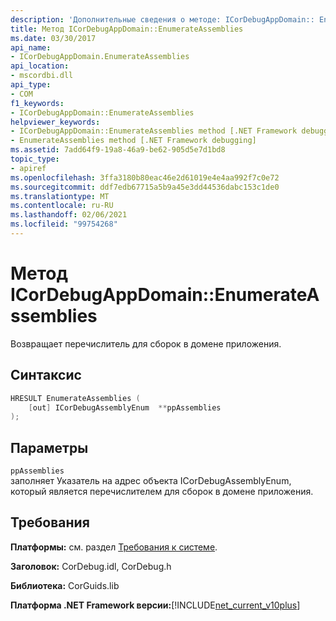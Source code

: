 ```yaml
---
description: 'Дополнительные сведения о методе: ICorDebugAppDomain:: EnumerateAssemblies'
title: Метод ICorDebugAppDomain::EnumerateAssemblies
ms.date: 03/30/2017
api_name:
- ICorDebugAppDomain.EnumerateAssemblies
api_location:
- mscordbi.dll
api_type:
- COM
f1_keywords:
- ICorDebugAppDomain::EnumerateAssemblies
helpviewer_keywords:
- ICorDebugAppDomain::EnumerateAssemblies method [.NET Framework debugging]
- EnumerateAssemblies method [.NET Framework debugging]
ms.assetid: 7add64f9-19a8-46a9-be62-905d5e7d1bd8
topic_type:
- apiref
ms.openlocfilehash: 3ffa3180b80eac46e2d61019e4e4aa992f7c0e72
ms.sourcegitcommit: ddf7edb67715a5b9a45e3dd44536dabc153c1de0
ms.translationtype: MT
ms.contentlocale: ru-RU
ms.lasthandoff: 02/06/2021
ms.locfileid: "99754268"
---
```

# <a name="icordebugappdomainenumerateassemblies-method"></a>Метод ICorDebugAppDomain::EnumerateAssemblies

Возвращает перечислитель для сборок в домене приложения.  
  
## <a name="syntax"></a>Синтаксис  
  
```cpp  
HRESULT EnumerateAssemblies (  
    [out] ICorDebugAssemblyEnum  **ppAssemblies  
);  
```  
  
## <a name="parameters"></a>Параметры  

 `ppAssemblies`  
 заполняет Указатель на адрес объекта ICorDebugAssemblyEnum, который является перечислителем для сборок в домене приложения.  
  
## <a name="requirements"></a>Требования  

 **Платформы:** см. раздел [Требования к системе](../../get-started/system-requirements.md).  
  
 **Заголовок:** CorDebug.idl, CorDebug.h  
  
 **Библиотека:** CorGuids.lib  
  
 **Платформа .NET Framework версии:**[!INCLUDE[net_current_v10plus](../../../../includes/net-current-v10plus-md.md)]
